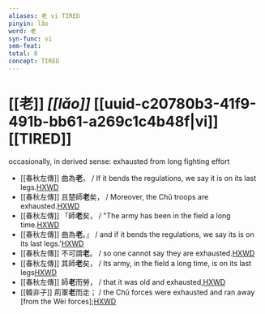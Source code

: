 ```yaml
---
aliases: 老 vi TIRED
pinyin: lǎo
word: 老
syn-func: vi
sem-feat: 
total: 8
concept: TIRED 
---
```

# [[老]] *[[lǎo]]*  [[uuid-c20780b3-41f9-491b-bb61-a269c1c4b48f|vi]] [[TIRED]]
occasionally, in derived sense: exhausted from long fighting effort
 - [[春秋左傳]] 曲為**老**， / If it bends the regulations, we say it is on its last legs.[HXWD](https://hxwd.org/textview.html?location=KR1e0001_tls_005-480a.12)
 - [[春秋左傳]] 且楚師**老**矣， / Moreover, the Chǔ troops are exhausted.[HXWD](https://hxwd.org/textview.html?location=KR1e0001_tls_005-480a.8)
 - [[春秋左傳]] 「師**老**矣， / "The army has been in the field a long time.[HXWD](https://hxwd.org/textview.html?location=KR1e0001_tls_005-61a.17)
 - [[春秋左傳]] 曲為**老**。』 / and if it bends the regulations, we say its is on its last legs.'[HXWD](https://hxwd.org/textview.html?location=KR1e0001_tls_007-233a.36)
 - [[春秋左傳]] 不可謂**老**。 / so one cannot say they are exhausted.[HXWD](https://hxwd.org/textview.html?location=KR1e0001_tls_007-233a.40)
 - [[春秋左傳]] 其師**老**矣， / Its army, in the field a long time, is on its last legs[HXWD](https://hxwd.org/textview.html?location=KR1e0001_tls_007-233a.9)
 - [[春秋左傳]] 師**老**而勞， / that it was old and exhausted,[HXWD](https://hxwd.org/textview.html?location=KR1e0001_tls_009-203a.12)
 - [[韓非子]] 荊軍**老**而走； / the Chǔ forces were exhausted and ran away [from the Wèi forces];[HXWD](https://hxwd.org/textview.html?location=KR3c0005_tls_006-5a.3)